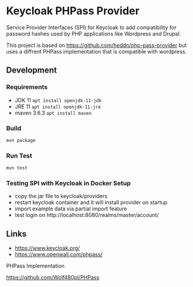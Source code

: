# Keycloak PHPass Provider

Service Provider Interfaces (SPI) for Keycloak to add compatibility for password hashes used by PHP applications like Wordpress and Drupal.

This project is based on https://github.com/heddn/php-pass-provider but uses a diffrent PHPass implementation that is compatible with wordpress.

## Development

### Requirements

- JDK 11 `apt install openjdk-11-jdk`
- JRE 11 `apt install openjdk-11-jre`
- maven 3.6.3 `apt install maven`

### Build

```sh
mvn package
```

### Run Test

```sh
mvn test
```

### Testing SPI with Keycloak in Docker Setup

- copy the jar file to keycloak/providers
- restart keycloak container and it will install provider on startup
- import example data via partial import feature
- test login on http://localhost:8080/realms/master/account/

## Links

- https://www.keycloak.org/
- https://www.openwall.com/phpass/

PHPass Implementation

https://github.com/Wolf480pl/PHPass
